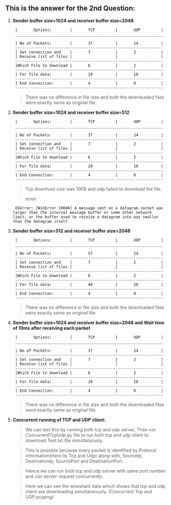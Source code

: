 ## This is the answer for the 2nd Question: 

1. **Sender buffer size=1024 and receiver buffer size=2048**

    > 
        |       Options:        |       TCP         |       UDP         |
        _________________________________________________________________

        | No of Packets:        |       37          |       14          |
        -----------------------------------------------------------------
        | Set connection and    |       7           |       2           |
        | Receive list of files |                   |                   |
        -----------------------------------------------------------------
        |Which File to download |       6           |       2           |
        -----------------------------------------------------------------
        | For file data:        |       20          |       10          |
        -----------------------------------------------------------------
        | End Connection:       |       4           |       0           |
        -----------------------------------------------------------------    
    
    > There was no difference in file size and both the downloaded files were exactly same as original file.


2. **Sender buffer size=1024 and receiver buffer size=512**

    > 
        |       Options:        |       TCP         |       UDP         |
        _________________________________________________________________

        | No of Packets:        |       37          |       14          |
        -----------------------------------------------------------------
        | Set connection and    |       7           |       2           |
        | Receive list of files |                   |                   |
        -----------------------------------------------------------------
        |Which File to download |       6           |       2           |
        -----------------------------------------------------------------
        | For file data:        |       20          |       10          |
        -----------------------------------------------------------------
        | End Connection:       |       4           |       0           |
        ----------------------------------------------------------------- 

    > Tcp download size was 10KB and udp failed to download the file.

    > error: 

        OSError: [WinError 10040] A message sent on a datagram socket was larger than the internal message buffer or some other network limit, or the buffer used to receive a datagram into was smaller than the datagram itself


3. **Sender buffer size=512 and receiver buffer size=2048**

    > 
        |       Options:        |       TCP         |       UDP         |
        _________________________________________________________________

        | No of Packets:        |       57          |       24          |
        -----------------------------------------------------------------
        | Set connection and    |       7           |       2           |
        | Receive list of files |                   |                   |
        -----------------------------------------------------------------
        |Which File to download |       6           |       2           |
        -----------------------------------------------------------------
        | For file data:        |       40          |       20          |
        -----------------------------------------------------------------
        | End Connection:       |       4           |       0           |
        ----------------------------------------------------------------- 

    > There was no difference in file size and both the downloaded files were exactly same as original file.

4. **Sender buffer size=1024 and receiver buffer size=2048 and Wait time of 10ms after receiving each packet**

    > 
        |       Options:        |       TCP         |       UDP         |
        _________________________________________________________________

        | No of Packets:        |       37          |       14          |
        -----------------------------------------------------------------
        | Set connection and    |       7           |       2           |
        | Receive list of files |                   |                   |
        -----------------------------------------------------------------
        |Which File to download |       6           |       2           |
        -----------------------------------------------------------------
        | For file data:        |       20          |       20          |
        -----------------------------------------------------------------
        | End Connection:       |       4           |       0           |
        ----------------------------------------------------------------- 

    > There was no difference in file size and both the downloaded files were exactly same as original file.

5. **Concurrent running of TCP and UDP client:**

    > We can test this by running both tcp and udp server, Then run ConcurrentTcpUdp.py file to run both tcp and udp client to download Test.txt file simultaniously. 

    > This is possible because every packet is identified by Protocol information(Here its Tcp and Udp) along with, 
    SourceIp, DestinationIp, SourcePort and DestinationPort. 

    > Hence we can run both tcp and udp server with same port number and can server request concurrently. 

    > Here we can see the wireshark data which shows that tcp and udp client are downloading simultaneously. (Concurrent Tcp and UDP.pcapng)